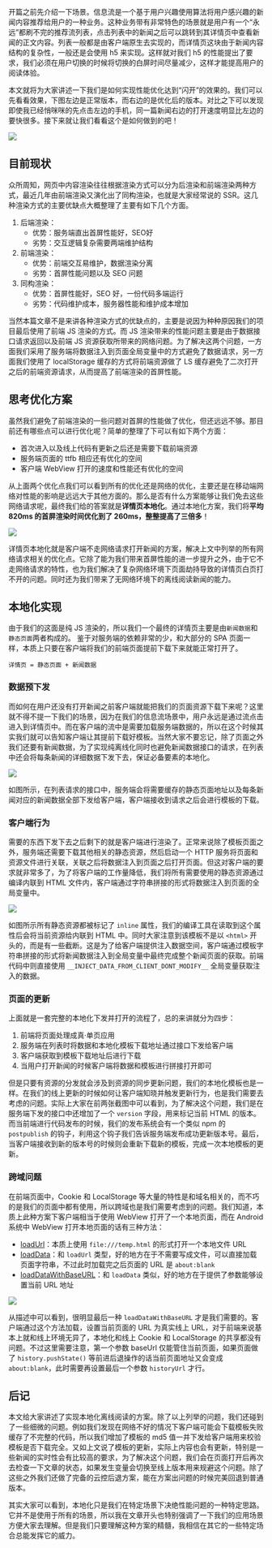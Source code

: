 开篇之前先介绍一下场景。信息流是一个基于用户兴趣使用算法将用户感兴趣的新闻内容推荐给用户的一种业务。这种业务带有非常特色的场景就是用户有一个“永远”都刷不完的推荐流列表，点击列表中的新闻之后可以跳转到其详情页中查看新闻的正文内容。列表一般都是由客户端原生去实现的，而详情页这块由于新闻内容结构的复杂性，一般还是会使用 h5 来实现。这样就对我们 h5 的性能提出了要求，我们必须在用户切换的时候将切换的白屏时间尽量减少，这样才能提高用户的阅读体验。

本文就将为大家讲述一下我们是如何实现性能优化达到“闪开”的效果的。我们可以先看看效果，下图左边是正常版本，而右边的是优化后的版本。对比之下可以发现即使我已经悄咪咪的先点击左边的手机，同一篇新闻右边的打开速度明显比左边的要快很多。接下来就让我们看看这个是如何做到的吧！

<!--more-->

![](https://p2.ssl.qhimg.com/t0121e3e2e8bc302e1b.gif)

## 目前现状

众所周知，网页中内容渲染往往根据渲染方式可以分为后渲染和前端渲染两种方式，最近几年由前端渲染又演化出了同构渲染，也就是大家经常说的 SSR。这几种渲染方式的主要优缺点大概整理了主要有如下几个方面。

1. 后端渲染：
    - 优势：服务端直出首屏性能好，SEO好
    - 劣势：交互逻辑复杂需要两端维护结构
2. 前端渲染：
    - 优势：前端交互易维护，数据渲染分离
    - 劣势：首屏性能问题以及 SEO 问题 
3. 同构渲染：
    - 优势：首屏性能好，SEO 好，一份代码多端运行
    - 劣势：代码维护成本，服务器性能和维护成本增加

当然本篇文章不是来讲各种渲染方式的优缺点的，主要是说因为种种原因我们的项目最后使用了前端 JS 渲染的方式。而 JS 渲染带来的性能问题主要是由于数据接口请求返回以及前端 JS 资源获取所带来的网络问题。为了解决这两个问题，一方面我们采用了服务端将数据注入到页面全局变量中的方式避免了数据请求，另一方面我们使用了 localStorage 缓存的方式将前端资源做了 LS 缓存避免了二次打开之后的前端资源请求，从而提高了前端渲染的首屏性能。

## 思考优化方案

虽然我们避免了前端渲染的一些问题对首屏的性能做了优化，但还远远不够。那目前还有哪些点可以进行优化呢？简单的整理了下可以有如下两个方面：

- 首次进入以及线上代码有更新之后还是需要下载前端资源
- 服务端页面的 ttfb 相应还有优化的空间
- 客户端 WebView 打开的速度和性能还有优化的空间

从上面两个优化点我们可以看到所有的优化还是网络的优化，主要还是在移动端网络对性能的影响是远远大于其他方面的。那么是否有什么方案能够让我们免去这些网络请求呢，最终我们给的答案就是**详情页本地化**。通过本地化方案，我们将**平均 820ms 的首屏渲染时间优化到了 260ms，整整提高了三倍多**！


![](https://p0.ssl.qhimg.com/t0132ecdcd9e4404374.jpg)

详情页本地化就是客户端不走网络请求打开新闻的方案，解决上文中列举的所有网络请求相关的优化点。它除了能为我们带来首屏性能的进一步提升之外，由于它不走网络请求的特性，也为我们解决了复杂网络环境下页面劫持导致的详情页白页打不开的问题。同时还为我们带来了无网络环境下的离线阅读新闻的能力。

## 本地化实现

由于我们的这面是纯 JS 渲染的，所以我们一个最终的详情页主要是由`新闻数据`和`静态页面`两者构成的。
鉴于对服务端的依赖非常的少，和大部分的 SPA 页面一样，本质上只要在客户端将我们的前端页面提前下载下来就能正常打开了。

```
详情页 = 静态页面 + 新闻数据
```

### 数据预下发

而如何在用户还没有打开新闻之前客户端就能把我们的页面资源下载下来呢？这里就不得不提一下我们的场景，因为在我们的信息流场景中，用户永远是通过流点击进入到详情页中。而在客户端的流中是需要加载服务端数据的，所以在这个时候其实我们就可以告知客户端让其提前下载好模板。当然大家不要忘记，除了页面之外我们还要有新闻数据，为了实现纯离线化同时也避免新闻数据接口的请求，在列表中还会将每条新闻的详细数据下发下去，保证必备要素的本地化。

![](https://p1.ssl.qhimg.com/t0142b6ca5ceaa71b26.png)

如图所示，在列表请求的接口中，服务端会将需要缓存的静态页面地址以及每条新闻对应的新闻数据全部下发给客户端，客户端接收到请求之后会进行模板的下载。

### 客户端行为

需要的东西下发下去之后剩下的就是客户端进行渲染了。正常来说除了模板页面之外，服务端还需要下载其他相关的静态资源，然后启动一个 HTTP 服务将页面和资源文件进行关联，关联之后将数据注入到页面之后打开页面。但这对客户端的要求就非常多了，为了将客户端的工作量降低，我们将所有需要使用的静态资源通过编译内联到 HTML 文件内，客户端通过字符串拼接的形式将数据注入到页面的全局变量中。

![](https://p1.ssl.qhimg.com/t01e301a8c00c4fbaba.jpg)

如图所示所有静态资源都被标记了 `inline` 属性，我们的编译工具在读取到这个属性后会将当前资源给内联到 HTML 中。同时大家注意到该模板不是以 `<html>` 开头的，而是有一些截断。这是为了给客户端提供注入数据空间，客户端通过模板字符串拼接的形式将新闻数据注入到全局变量中最终完成整个新闻页面的获取。前端代码中则直接使用 `__INJECT_DATA_FROM_CLIENT_DONT_MODIFY__` 全局变量获取注入的数据。

### 页面的更新

上面就是一套完整的本地化下发并打开的流程了，总的来讲就分为四步：

1. 前端将页面处理成真·单页应用
2. 服务端在列表时将数据和本地化模板下载地址通过接口下发给客户端
3. 客户端获取到模板下载地址后进行下载
4. 当用户打开新闻的时候客户端将数据和模板进行拼接打开即可

但是只要有资源的分发就会涉及到资源的同步更新问题，我们的本地化模板也是一样。在我们的线上更新的时候如何让客户端知晓并触发更新行为，也是我们需要去考虑的问题。实际上大家在前两张截图中可以看到，为了解决这个问题，我们是在服务端下发的接口中还增加了一个 `version` 字段，用来标记当前 HTML 的版本。而当前端进行代码发布的时候，我们的发布系统会有一个类似 npm 的 `postpublish` 的钩子，利用这个钩子我们告诉服务端发布成功更新版本号。最后，当客户端接收到新的版本号的时候则会重新下载新的模板，完成一次本地模板的更新。

### 跨域问题

在前端页面中，Cookie 和 LocalStorage 等大量的特性是和域名相关的，而不巧的是我们的页面中都有使用，所以跨域也是我们需要考虑到的问题。我们知道，本质上此种方案下客户端相当于使用 WebView 打开了一个本地页面，而在 Android 系统中 WebView 打开本地页面的话有三种方法：

- [loadUrl][1]：本质上使用 `file:///temp.html` 的形式打开一个本地文件 URL
- [loadData][2]：和 `loadUrl` 类型，好的地方在于不需要写成文件，可以直接加载页面字符串，不过此时加载完之后页面的 URL 是 `about:blank`
- [loadDataWithBaseURL][3]：和 `loadData` 类似，好的地方在于提供了参数能够设置当前 URL 地址

![](https://p1.ssl.qhimg.com/t01556f12cedd011442.jpg)

从描述中可以看到，很明显最后一种 `loadDataWithBaseURL` 才是我们需要的。客户端通过这个方法加载，设置当前页面的 URL 为真实线上 URL，对于前端来说基本上就和线上环境无异了，本地化和线上 Cookie 和 LocalStorage 的共享都没有问题。不过这里需要注意，第一个参数 baseUrl 仅能管住当前页面，如果页面做了 `history.pushState()` 等前进后退操作的话当前页面地址又会变成 `about:blank`，此时需要再设置最后一个参数 `historyUrl` 才行。

## 后记

本文给大家讲述了实现本地化离线阅读的方案。除了以上列举的问题，我们还碰到了一些细微的问题。例如我们发现在网络不好的情况下客户端可能会下载模板失败缓存了不完整的代码，所以我们增加了模板的 md5 值一并下发给客户端用来校验模板是否下载完全。又如上文说了模板的更新，实际上内容也会有更新，特别是一些新闻的实时性会有比较高的要求，为了解决这个问题，我们会在页面打开后再次去检查一下文章的状态，如果发生变量会切换至线上版本用来规避这个问题。除了这些之外我们还做了完备的云控后退方案，能在方案出问题的时候完美回退到普通版本。

其实大家可以看到，本地化只是我们在特定场景下决绝性能问题的一种特定思路。它并不是使用于所有的场景，所以我在文章开头也特别强调了一下我们的应用场景方便大家去理解。但是我们只要理解这种方案的精髓，我相信在其它的一些特定场合总能发挥它的威力。

  [1]: https://developer.android.com/reference/android/webkit/WebView.html#loadUrl(java.lang.String,%2520java.util.Map%3Cjava.lang.String,%2520java.lang.String%3E)
  [2]: https://developer.android.com/reference/android/webkit/WebView#loadData(java.lang.String,%2520java.lang.String,%2520java.lang.String)
  [3]: https://developer.android.com/reference/android/webkit/WebView#loadDataWithBaseURL(java.lang.String,%2520java.lang.String,%2520java.lang.String,%2520java.lang.String,%2520java.lang.String)
